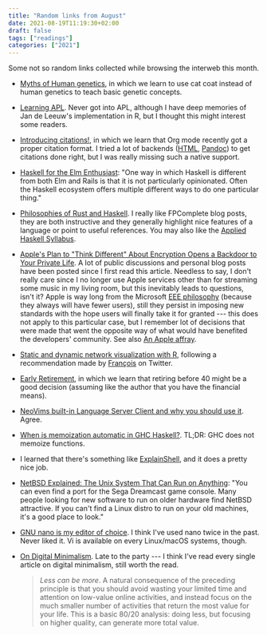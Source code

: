 ```yaml
---
title: "Random links from August"
date: 2021-08-19T11:19:30+02:00
draft: false
tags: ["readings"]
categories: ["2021"]
---
```

Some not so random links collected while browsing the interweb this month.

- [Myths of Human genetics](https://udel.edu/~mcdonald/mythintro.html), in which we learn to use cat coat instead of human genetics to teach basic genetic concepts.
- [Learning APL](https://xpqz.github.io/learnapl/intro.html). Never got into APL, although I have deep memories of Jan de Leeuw's implementation in R, but I thought this might interest some readers.
- [Introducing citations!](https://blog.tecosaur.com/tmio/2021-07-31-citations.html), in which we learn that Org mode recently got a proper citation format. I tried a lot of backends ([HTML](/post/org-and-bibtex/), [Pandoc](/post/emacs-org-tufte-handout/)) to get citations done right, but I was really missing such a native support.
- [Haskell for the Elm Enthusiast](https://blog.noredink.com/post/658510851000713216/haskell-for-the-elm-enthusiast): "One way in which Haskell is different from both Elm and Rails is that it is not particularly opinionated. Often the Haskell ecosystem offers multiple different ways to do one particular thing."
- [Philosophies of Rust and Haskell](https://www.fpcomplete.com/blog/philosophies-rust-haskell/). I really like FPComplete blog posts, they are both instructive and they generally highlight nice features of a language or point to useful references. You may also like the [Applied Haskell Syllabus](https://www.fpcomplete.com/haskell/syllabus/).
- [Apple's Plan to "Think Different" About Encryption Opens a Backdoor to Your Private Life](https://www.eff.org/deeplinks/2021/08/apples-plan-think-different-about-encryption-opens-backdoor-your-private-life). A lot of public discussions and personal blog posts have been posted since I first read this article. Needless to say, I don't really care since I no longer use Apple services other than for streaming some music in my living room, but this inevitably leads to questions, isn't it? Apple is way long from the Microsoft [EEE philosophy](https://en.wikipedia.org/wiki/Embrace,_extend,_and_extinguish) (because they always will have fewer users), still they persist in imposing new standards with the hope users will finally take it for granted --- this does not apply to this particular case, but I remember lot of decisions that were made that went the opposite way of what would have benefited the developers' community. See also [An Apple affray](https://www.hackerfactor.com/blog/index.php?/archives/930-An-Apple-Affray.html).
- [Static and dynamic network visualization with R](https://kateto.net/network-visualization/), following a recommendation made by [François](https://f.briatte.org/) on Twitter.
- [Early Retirement](https://philip.greenspun.com/materialism/early-retirement/), in which we learn that retiring before 40 might be a good decision (assuming like the author that you have the financial means).
- [NeoVims built-in Language Server Client and why you should use it](https://expectationmax.github.io/2020/NeoVims-Language-Server-Client/). Agree.
- [When is memoization automatic in GHC Haskell?](https://stackoverflow.com/q/3951012/420055). TL;DR: GHC does not memoize functions.
- I learned that there's something like [ExplainShell](https://explainshell.com/), and it does a pretty nice job.
- [NetBSD Explained: The Unix System That Can Run on Anything](https://www.makeuseof.com/what-is-netbsd/): "You can even find a port for the Sega Dreamcast game console. Many people looking for new software to run on older hardware find NetBSD attractive. If you can't find a Linux distro to run on your old machines, it's a good place to look."
- [GNU nano is my editor of choice](https://ariadne.space/2021/08/13/gnu-nano-is-my-editor-of-choice/). I think I've used nano twice in the past. Never liked it. Vi is available on every Linux/macOS systems, though.
- [On Digital Minimalism](https://www.calnewport.com/blog/2016/12/18/on-digital-minimalism/). Late to the party --- I think I've read every single article on digital minimalism, still worth the read.

  > *Less can be more*. A natural consequence of the preceding principle is that you should avoid wasting your limited time and attention on low-value online activities, and instead focus on the much smaller number of activities that return the most value for your life. This is a basic 80/20 analysis: doing less, but focusing on higher quality, can generate more total value.
